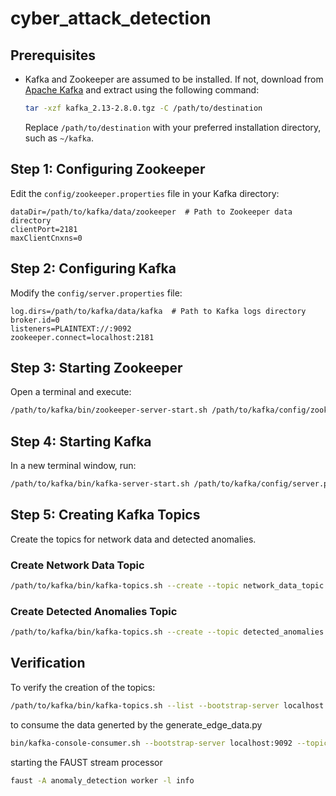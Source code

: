 # cyber_attack_detection


## Prerequisites

- Kafka and Zookeeper are assumed to be installed. If not, download from [Apache Kafka](https://kafka.apache.org/downloads) and extract using the following command:

  ```bash
  tar -xzf kafka_2.13-2.8.0.tgz -C /path/to/destination
  ```

  Replace `/path/to/destination` with your preferred installation directory, such as `~/kafka`.

## Step 1: Configuring Zookeeper

Edit the `config/zookeeper.properties` file in your Kafka directory:

```properties
dataDir=/path/to/kafka/data/zookeeper  # Path to Zookeeper data directory
clientPort=2181
maxClientCnxns=0
```

## Step 2: Configuring Kafka

Modify the `config/server.properties` file:

```properties
log.dirs=/path/to/kafka/data/kafka  # Path to Kafka logs directory
broker.id=0
listeners=PLAINTEXT://:9092
zookeeper.connect=localhost:2181
```

## Step 3: Starting Zookeeper

Open a terminal and execute:

```bash
/path/to/kafka/bin/zookeeper-server-start.sh /path/to/kafka/config/zookeeper.properties
```

## Step 4: Starting Kafka

In a new terminal window, run:

```bash
/path/to/kafka/bin/kafka-server-start.sh /path/to/kafka/config/server.properties
```

## Step 5: Creating Kafka Topics

Create the topics for network data and detected anomalies.

### Create Network Data Topic

```bash
/path/to/kafka/bin/kafka-topics.sh --create --topic network_data_topic --bootstrap-server localhost:9092 --partitions 1 --replication-factor 1
```

### Create Detected Anomalies Topic

```bash
/path/to/kafka/bin/kafka-topics.sh --create --topic detected_anomalies --bootstrap-server localhost:9092 --partitions 1 --replication-factor 1
```

## Verification

To verify the creation of the topics:

```bash
/path/to/kafka/bin/kafka-topics.sh --list --bootstrap-server localhost:9092
```

to consume the data generted by the generate_edge_data.py 

```bash
bin/kafka-console-consumer.sh --bootstrap-server localhost:9092 --topic network_data_topic --from-beginning
```

starting the FAUST stream processor 

```bash 
faust -A anomaly_detection worker -l info

```
